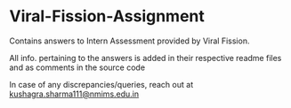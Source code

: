 # Viral-Fission-Assignment
Contains answers to Intern Assessment provided by Viral Fission.

All info. pertaining to the answers is added in their respective readme files and as comments in the source code

In case of any discrepancies/queries, reach out at [kushagra.sharma111@nmims.edu.in](url) 
